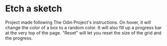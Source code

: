 # Etch a sketch

Project made following The Odin Project's instructions.
On hover, it will change the color of a box to a random color. It will also fill up a progress bar at the very top of the page.
"Reset" will let you reset the size of the grid and the progress.
